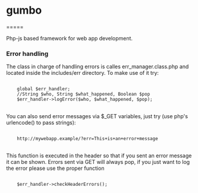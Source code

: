 <h1>gumbo</h1>
=====

Php-js based framework for web app development.

<h3>Error handling</h3>
<p>The class in charge of handling errors is calles err_manager.class.php and located inside the includes/err directory. To make use of it try:</p>
<pre>
<code>
	global $err_handler;
	//String $who, String $what_happened, Boolean $pop
	$err_handler->logError($who, $what_happened, $pop);
</code>
</pre>

<p>You can also send error messages via $_GET variables, just try (use php's urlencode() to pass strings):</p>
<pre>
<code>
	http://mywebapp.example/?err=This+is+an+error+message
</code>
</pre>
<p>This function is executed in the header so that if you sent an error message it can be shown. Errors sent via GET will always pop, if you just want to log the error please use the proper function</p>
<pre>
<code>
	$err_handler->checkHeaderErrors();
</code>
</pre>